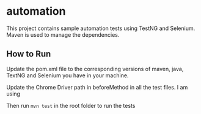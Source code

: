 # automation
This project contains sample automation tests using TestNG and Selenium. Maven is used to manage the dependencies.

## How to Run
Update the pom.xml file to the corresponding versions of maven, java, TextNG and Selenium you have in your machine. 

Update the Chrome Driver path in beforeMethod in all the test files. I am using 

Then run `mvn test` in the root folder to run the tests
